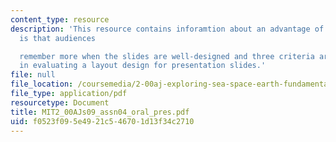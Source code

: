 ```yaml
---
content_type: resource
description: 'This resource contains inforamtion about an advantage of using slides
  is that audiences

  remember more when the slides are well-designed and three criteria are important
  in evaluating a layout design for presentation slides.'
file: null
file_location: /coursemedia/2-00aj-exploring-sea-space-earth-fundamentals-of-engineering-design-spring-2009/f0523f095e4921c546701d13f34c2710_MIT2_00AJs09_assn04_oral_pres.pdf
file_type: application/pdf
resourcetype: Document
title: MIT2_00AJs09_assn04_oral_pres.pdf
uid: f0523f09-5e49-21c5-4670-1d13f34c2710
---
```

